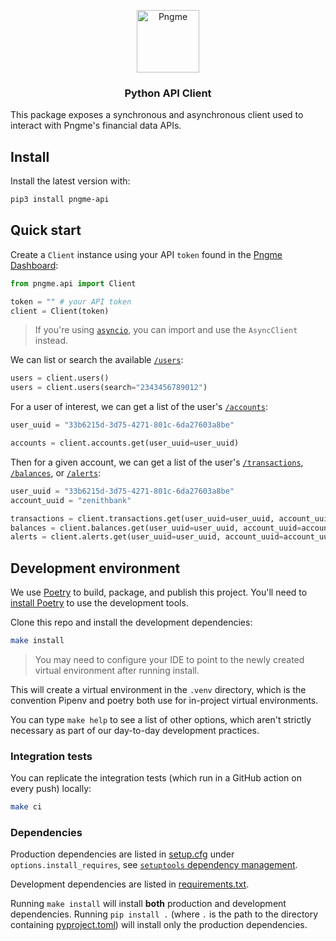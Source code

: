 <p align="center">
  <img src="https://github.com/pngme/pngme-api/blob/main/docs/logo.png?raw=true" alt="Pngme" width="100" height="100">
</p>

<h3 align="center">Python API Client</h3>

This package exposes a synchronous and asynchronous client used to interact with Pngme's financial data APIs.

## Install

Install the latest version with:

```bash
pip3 install pngme-api
```

## Quick start

Create a `Client` instance using your API `token` found in the [Pngme Dashboard](https://admin.pngme.com):

```python
from pngme.api import Client

token = "" # your API token
client = Client(token)
```

> If you're using [`asyncio`](https://docs.python.org/3/library/asyncio.html), you can import and use the `AsyncClient` instead.

We can list or search the available [`/users`](https://developers.api.pngme.com/reference/get_users-1):

```python
users = client.users()
users = client.users(search="2343456789012")
```

For a user of interest, we can get a list of the user's [`/accounts`](https://developers.api.pngme.com/reference/get_users-user-uuid-accounts-1):

```python
user_uuid = "33b6215d-3d75-4271-801c-6da27603a8be"

accounts = client.accounts.get(user_uuid=user_uuid)
```

Then for a given account, we can get a list of the user's [`/transactions`](https://developers.api.pngme.com/reference/get_users-user-uuid-accounts-acct-uuid-transactions-1), [`/balances`](https://developers.api.pngme.com/reference/get_users-user-uuid-accounts-acct-uuid-balances-1), or [`/alerts`](https://developers.api.pngme.com/reference/get_users-user-uuid-accounts-acct-uuid-alerts-1):

```python
user_uuid = "33b6215d-3d75-4271-801c-6da27603a8be"
account_uuid = "zenithbank"

transactions = client.transactions.get(user_uuid=user_uuid, account_uuid=account_uuid)
balances = client.balances.get(user_uuid=user_uuid, account_uuid=account_uuid)
alerts = client.alerts.get(user_uuid=user_uuid, account_uuid=account_uuid)
```

## Development environment

We use [Poetry](https://python-poetry.org) to build, package, and publish this project. You'll need to [install Poetry](https://python-poetry.org/docs/#installation) to use the development tools.

Clone this repo and install the development dependencies:

```bash
make install
```

> You may need to configure your IDE to point to the newly created virtual environment after running install.

This will create a virtual environment in the `.venv` directory, which is the convention Pipenv and poetry both use for in-project virtual environments.

You can type `make help` to see a list of other options, which aren't strictly necessary as part of our day-to-day development practices.

### Integration tests

You can replicate the integration tests (which run in a GitHub action on every push) locally:

```bash
make ci
```

### Dependencies

Production dependencies are listed in [setup.cfg](./setup.cfg) under `options.install_requires`, see [`setuptools` dependency management](https://setuptools.pypa.io/en/latest/userguide/quickstart.html#dependency-management).

Development dependencies are listed in [requirements.txt](./requirements.txt).

Running `make install` will install **both** production and development dependencies. Running `pip install .` (where `.` is the path to the directory containing [pyproject.toml](./pyproject.toml)) will install only the production dependencies.
